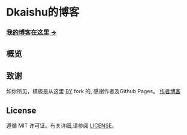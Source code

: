 # Dkaishu的博客
 
### [我的博客在这里 &rarr;](http://dkaishu.com/)



## 概览





## 致谢

如你所见，模板是从这里 [BY](https://github.com/qiubaiying/qiubaiying.github.io) fork 的, 感谢作者及Github Pages。 
[作者博客](https://www.jianshu.com/p/e68fba58f75c)


## License

遵循 MIT 许可证。有关详细,请参阅 [LICENSE](https://github.com/qiubaiying/qiubaiying.github.io/blob/master/LICENSE)。

